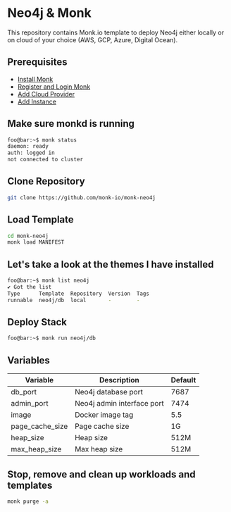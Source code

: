 # Neo4j & Monk

This repository contains Monk.io template to deploy Neo4j either locally or on cloud of your choice (AWS, GCP, Azure, Digital Ocean).

## Prerequisites

- [Install Monk](https://docs.monk.io/docs/get-monk)
- [Register and Login Monk](https://docs.monk.io/docs/acc-and-auth)
- [Add Cloud Provider](https://docs.monk.io/docs/cloud-provider)
- [Add Instance](https://docs.monk.io/docs/multi-cloud)

## Make sure monkd is running

```bash
foo@bar:~$ monk status
daemon: ready
auth: logged in
not connected to cluster
```

## Clone Repository

```bash
git clone https://github.com/monk-io/monk-neo4j
```

## Load Template

```bash
cd monk-neo4j
monk load MANIFEST
```

## Let's take a look at the themes I have installed

```bash
foo@bar:~$ monk list neo4j
✔ Got the list
Type      Template  Repository  Version  Tags
runnable  neo4j/db  local       -        -
```

## Deploy Stack

```bash
foo@bar:~$ monk run neo4j/db
```

## Variables

| Variable        | Description                | Default                   |
|-----------------|----------------------------|---------------------------|
| db_port         | Neo4j database port        | 7687                      |
| admin_port      | Neo4j admin interface port | 7474                      |
| image           | Docker image tag           | 5.5                       |
| page_cache_size | Page cache size            | 1G                        |
| heap_size       | Heap size                  | 512M                      |
| max_heap_size   | Max heap size              | 512M                      |

## Stop, remove and clean up workloads and templates

```bash
monk purge -a
```
